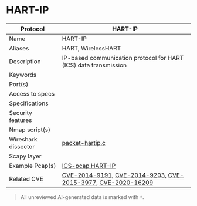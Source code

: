 # HART-IP

| Protocol | HART-IP |
|---|---|
| Name | HART-IP |
| Aliases | HART, WirelessHART |
| Description | IP-based communication protocol for HART (ICS) data transmission |
| Keywords |  |
| Port(s) |  |
| Access to specs |  |
| Specifications |  |
| Security features |  |
| Nmap script(s) |  |
| Wireshark dissector | [packet-hartip.c](https://github.com/wireshark/wireshark/blob/master/epan/dissectors/packet-hartip.c) |
| Scapy layer |  |
| Example Pcap(s) | [ICS-pcap HART-IP](https://github.com/automayt/ICS-pcap/tree/master/HART%20IP/hart_ip) |
| Related CVE | [CVE-2014-9191](https://nvd.nist.gov/vuln/detail/CVE-2014-9191), [CVE-2014-9203](https://nvd.nist.gov/vuln/detail/CVE-2014-9203), [CVE-2015-3977](https://nvd.nist.gov/vuln/detail/CVE-2015-3977), [CVE-2020-16209](https://nvd.nist.gov/vuln/detail/CVE-2020-16209) |



> All unreviewed AI-generated data is marked with `*`.
